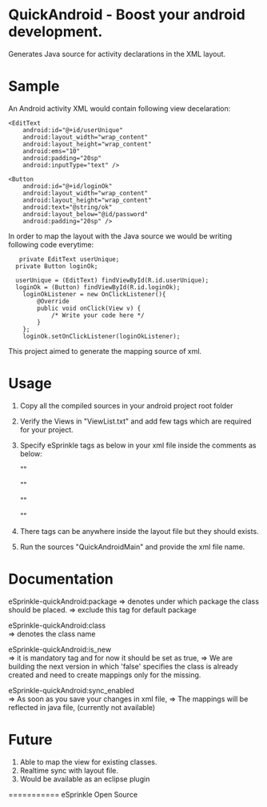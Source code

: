 QuickAndroid - Boost your android development.
============

Generates Java source for activity declarations in the XML layout.


Sample
============
An Android activity XML would contain following view decelaration:

    <EditText
        android:id="@+id/userUnique"
        android:layout_width="wrap_content"
        android:layout_height="wrap_content"
        android:ems="10" 
        android:padding="20sp"
        android:inputType="text" />
        
    <Button
        android:id="@+id/loginOk"
        android:layout_width="wrap_content"
        android:layout_height="wrap_content"
        android:text="@string/ok"
        android:layout_below="@id/password"
        android:padding="20sp" />
    
In order to map the layout with the Java source we would be writing following code everytime:
 
       private EditText userUnique;
	  private Button loginOk;	
	  
	  userUnique = (EditText) findViewById(R.id.userUnique);
	  loginOk = (Button) findViewById(R.id.loginOk);
		loginOkListener = new OnClickListener(){
			@Override
			public void onClick(View v) {
				/* Write your code here */ 
			}
		};
		loginOk.setOnClickListener(loginOkListener);
		
This project aimed to generate the mapping source of xml.

Usage
===========
1. Copy all the compiled sources in your android project root folder
2. Verify the Views in "ViewList.txt" and add few tags which are required for your project.
3. Specify eSprinkle tags as below in your xml file inside the comments as below:
	
	"<?xml version="1.0" encoding="utf-8"?>"
	
	"<!-- eSprinkle-quickAndroid:package=[com.esprinkle.apps.android.auth] -->"
	
	"<!-- eSprinkle-quickAndroid:class=[LoginActivity] -->"
	
	"<!-- eSprinkle-quickAndroid:is_new=[true] -->"

4. There tags can be anywhere inside the layout file but they should exists.
5. Run the sources "QuickAndroidMain" and provide the xml file name. 


Documentation
===========

eSprinkle-quickAndroid:package 
	=> denotes under which package the class should be placed.
	=> exclude this tag for default package

eSprinkle-quickAndroid:class   
	=> denotes the class name
	
eSprinkle-quickAndroid:is_new  
	=> it is mandatory tag and for now it should be set as true, 
	=> We are building the next version in which 'false' specifies the class is already created and need to create mappings only for the missing.

eSprinkle-quickAndroid:sync_enabled  
	=> As soon as you save your changes in xml file, 
	=> The mappings will be reflected in java file, (currently not available)


Future
===========
1. Able to map the view for existing classes.
2. Realtime sync with layout file.
3. Would be available as an eclipse plugin

===========
eSprinkle Open Source
